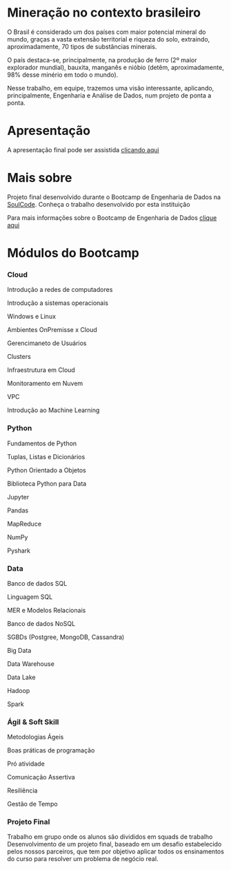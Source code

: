 # Mineração no contexto brasileiro

O Brasil é considerado um dos países com maior potencial mineral do mundo, graças a vasta extensão territorial e riqueza do solo, extraindo, aproximadamente, 70 tipos de substâncias minerais. 

O país destaca-se, principalmente, na produção de ferro (2º maior explorador mundial), bauxita, manganês e nióbio (detêm, aproximadamente, 98% desse minério em todo o mundo). 

Nesse trabalho, em equipe, trazemos uma visão interessante, aplicando, principalmente, Engenharia e Análise de Dados, num projeto de ponta a ponta.

# Apresentação

A apresentação final pode ser assistida [clicando aqui](https://drive.google.com/file/d/1WpOGz0puDpvDWFCe7pRHyrhE14z6BuhE/view?usp=sharing)

# Mais sobre

Projeto final desenvolvido durante o Bootcamp de Engenharia de Dados na [SoulCode](https://soulcode.com/). Conheça o trabalho desenvolvido por esta instituição

Para mais informações sobre o Bootcamp de Engenharia de Dados [clique aqui](https://soulcode.com/curso-engenharia-de-dados)

# Módulos do Bootcamp

### Cloud

Introdução a redes de computadores

Introdução a sistemas operacionais

Windows e Linux

Ambientes OnPremisse x Cloud

Gerencimaneto de Usuários

Clusters

Infraestrutura em Cloud

Monitoramento em Nuvem

VPC

Introdução ao Machine Learning

### Python

Fundamentos de Python

Tuplas, Listas e Dicionários

Python Orientado a Objetos

Biblioteca Python para Data

Jupyter

Pandas

MapReduce

NumPy

Pyshark


### Data

Banco de dados SQL

Linguagem SQL

MER e Modelos Relacionais

Banco de dados NoSQL

SGBDs (Postgree, MongoDB, Cassandra)

Big Data

Data Warehouse

Data Lake

Hadoop

Spark


### Ágil & Soft Skill

Metodologias Ágeis

Boas práticas de programação

Pró atividade

Comunicação Assertiva

Resiliência

Gestão de Tempo


### Projeto Final
Trabalho em grupo onde os alunos são divididos em squads de trabalho
Desenvolvimento de um projeto final, baseado em um desafio estabelecido pelos nossos parceiros, que tem por objetivo aplicar todos os ensinamentos do curso para resolver um problema de negócio real.

